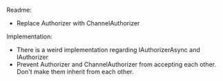 Readme:
- Replace Authorizer with ChannelAuthorizer


Implementation:
- There is a weird implementation regarding IAuthorizerAsync and IAuthorizer
- Prevent Authorizer and ChannelAuthorizer from accepting each other. Don't make them inherit from each other.

